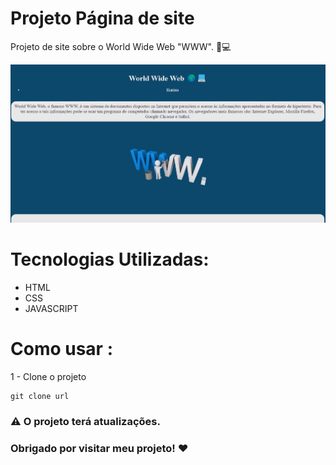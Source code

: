 # Projeto Página de site 
Projeto de site sobre o World Wide Web "WWW". 🚀💻

<img src="./src/images/tela.gif">

# Tecnologias Utilizadas:
- HTML
- CSS
- JAVASCRIPT
# Como usar :
1 - Clone o projeto
```
git clone url
```
### ⚠️ O projeto terá atualizações.

### Obrigado por visitar meu projeto! ❤️
